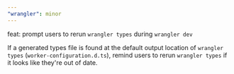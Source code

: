 ```yaml
---
"wrangler": minor
---
```


feat: prompt users to rerun `wrangler types` during `wrangler dev`

If a generated types file is found at the default output location of `wrangler types` (`worker-configuration.d.ts`), remind users to rerun `wrangler types` if it looks like they're out of date.

